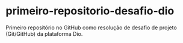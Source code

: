 # primeiro-repositorio-desafio-dio
Primeiro repositório no GitHub como resolução de desafio de projeto (Git/GitHub) da plataforma Dio.
